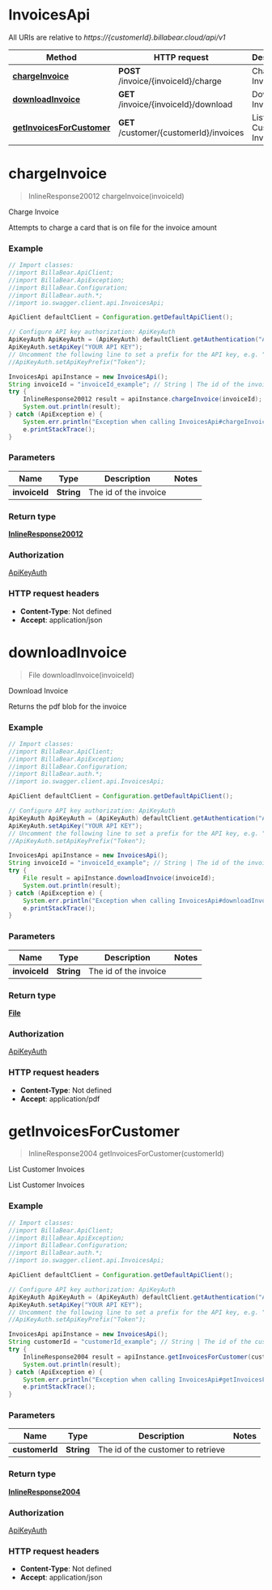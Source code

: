 # InvoicesApi

All URIs are relative to *https://{customerId}.billabear.cloud/api/v1*

Method | HTTP request | Description
------------- | ------------- | -------------
[**chargeInvoice**](InvoicesApi.md#chargeInvoice) | **POST** /invoice/{invoiceId}/charge | Charge Invoice
[**downloadInvoice**](InvoicesApi.md#downloadInvoice) | **GET** /invoice/{invoiceId}/download | Download Invoice
[**getInvoicesForCustomer**](InvoicesApi.md#getInvoicesForCustomer) | **GET** /customer/{customerId}/invoices | List Customer Invoices

<a name="chargeInvoice"></a>
# **chargeInvoice**
> InlineResponse20012 chargeInvoice(invoiceId)

Charge Invoice

Attempts to charge a card that is on file for the invoice amount

### Example
```java
// Import classes:
//import BillaBear.ApiClient;
//import BillaBear.ApiException;
//import BillaBear.Configuration;
//import BillaBear.auth.*;
//import io.swagger.client.api.InvoicesApi;

ApiClient defaultClient = Configuration.getDefaultApiClient();

// Configure API key authorization: ApiKeyAuth
ApiKeyAuth ApiKeyAuth = (ApiKeyAuth) defaultClient.getAuthentication("ApiKeyAuth");
ApiKeyAuth.setApiKey("YOUR API KEY");
// Uncomment the following line to set a prefix for the API key, e.g. "Token" (defaults to null)
//ApiKeyAuth.setApiKeyPrefix("Token");

InvoicesApi apiInstance = new InvoicesApi();
String invoiceId = "invoiceId_example"; // String | The id of the invoice
try {
    InlineResponse20012 result = apiInstance.chargeInvoice(invoiceId);
    System.out.println(result);
} catch (ApiException e) {
    System.err.println("Exception when calling InvoicesApi#chargeInvoice");
    e.printStackTrace();
}
```

### Parameters

Name | Type | Description  | Notes
------------- | ------------- | ------------- | -------------
 **invoiceId** | **String**| The id of the invoice |

### Return type

[**InlineResponse20012**](InlineResponse20012.md)

### Authorization

[ApiKeyAuth](../README.md#ApiKeyAuth)

### HTTP request headers

 - **Content-Type**: Not defined
 - **Accept**: application/json

<a name="downloadInvoice"></a>
# **downloadInvoice**
> File downloadInvoice(invoiceId)

Download Invoice

Returns the pdf blob for the invoice

### Example
```java
// Import classes:
//import BillaBear.ApiClient;
//import BillaBear.ApiException;
//import BillaBear.Configuration;
//import BillaBear.auth.*;
//import io.swagger.client.api.InvoicesApi;

ApiClient defaultClient = Configuration.getDefaultApiClient();

// Configure API key authorization: ApiKeyAuth
ApiKeyAuth ApiKeyAuth = (ApiKeyAuth) defaultClient.getAuthentication("ApiKeyAuth");
ApiKeyAuth.setApiKey("YOUR API KEY");
// Uncomment the following line to set a prefix for the API key, e.g. "Token" (defaults to null)
//ApiKeyAuth.setApiKeyPrefix("Token");

InvoicesApi apiInstance = new InvoicesApi();
String invoiceId = "invoiceId_example"; // String | The id of the invoice
try {
    File result = apiInstance.downloadInvoice(invoiceId);
    System.out.println(result);
} catch (ApiException e) {
    System.err.println("Exception when calling InvoicesApi#downloadInvoice");
    e.printStackTrace();
}
```

### Parameters

Name | Type | Description  | Notes
------------- | ------------- | ------------- | -------------
 **invoiceId** | **String**| The id of the invoice |

### Return type

[**File**](File.md)

### Authorization

[ApiKeyAuth](../README.md#ApiKeyAuth)

### HTTP request headers

 - **Content-Type**: Not defined
 - **Accept**: application/pdf

<a name="getInvoicesForCustomer"></a>
# **getInvoicesForCustomer**
> InlineResponse2004 getInvoicesForCustomer(customerId)

List Customer Invoices

List Customer Invoices

### Example
```java
// Import classes:
//import BillaBear.ApiClient;
//import BillaBear.ApiException;
//import BillaBear.Configuration;
//import BillaBear.auth.*;
//import io.swagger.client.api.InvoicesApi;

ApiClient defaultClient = Configuration.getDefaultApiClient();

// Configure API key authorization: ApiKeyAuth
ApiKeyAuth ApiKeyAuth = (ApiKeyAuth) defaultClient.getAuthentication("ApiKeyAuth");
ApiKeyAuth.setApiKey("YOUR API KEY");
// Uncomment the following line to set a prefix for the API key, e.g. "Token" (defaults to null)
//ApiKeyAuth.setApiKeyPrefix("Token");

InvoicesApi apiInstance = new InvoicesApi();
String customerId = "customerId_example"; // String | The id of the customer to retrieve
try {
    InlineResponse2004 result = apiInstance.getInvoicesForCustomer(customerId);
    System.out.println(result);
} catch (ApiException e) {
    System.err.println("Exception when calling InvoicesApi#getInvoicesForCustomer");
    e.printStackTrace();
}
```

### Parameters

Name | Type | Description  | Notes
------------- | ------------- | ------------- | -------------
 **customerId** | **String**| The id of the customer to retrieve |

### Return type

[**InlineResponse2004**](InlineResponse2004.md)

### Authorization

[ApiKeyAuth](../README.md#ApiKeyAuth)

### HTTP request headers

 - **Content-Type**: Not defined
 - **Accept**: application/json

